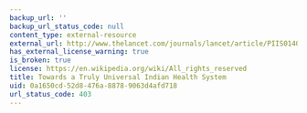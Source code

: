 ```yaml
---
backup_url: ''
backup_url_status_code: null
content_type: external-resource
external_url: http://www.thelancet.com/journals/lancet/article/PIIS0140-6736(10)62043-0
has_external_license_warning: true
is_broken: true
license: https://en.wikipedia.org/wiki/All_rights_reserved
title: Towards a Truly Universal Indian Health System
uid: 0a1650cd-52d8-476a-8878-9063d4afd718
url_status_code: 403
---
```

